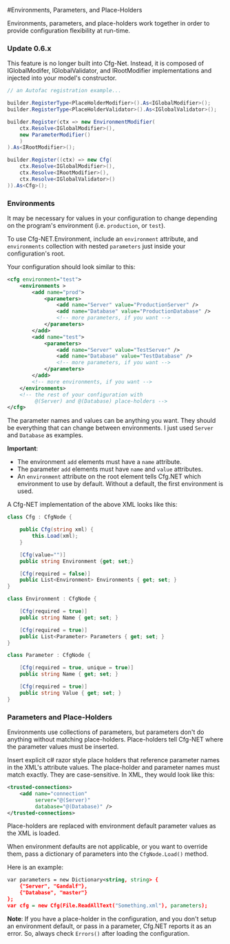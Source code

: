 #Environments, Parameters, and Place-Holders

Environments, parameters, and place-holders work together in order
to provide configuration flexibility at run-time.

### Update 0.6.x
This feature is no longer built into Cfg-Net. 
Instead, it is composed of IGlobalModifer, 
IGlobalValidator, and IRootModifier implementations 
and injected into your model's constructor.

```csharp
// an Autofac registration example...

builder.RegisterType<PlaceHolderModifier>().As<IGlobalModifier>();
builder.RegisterType<PlaceHolderValidator>().As<IGlobalValidator>();

builder.Register(ctx => new EnvironmentModifier(
    ctx.Resolve<IGlobalModifier>(), 
    new ParameterModifier()
    )
).As<IRootModifier>();

builder.Register((ctx) => new Cfg(
    ctx.Resolve<IGlobalModifier>(),
    ctx.Resolve<IRootModifier>(),
    ctx.Resolve<IGlobalValidator>()
)).As<Cfg>();
```

### Environments
It may be necessary for values in your configuration to
change depending on the program's environment (i.e. `production`, or `test`).

To use Cfg-NET.Environment, include an `environment` attribute, 
and `environments` collection with nested `parameters` 
just inside your configuration's root.

Your configuration should look similar to this:

```xml
<cfg environment="test">
    <environments >
        <add name="prod">
            <parameters>
                <add name="Server" value="ProductionServer" />
                <add name="Database" value="ProductionDatabase" />
                <!-- more parameters, if you want -->
            </parameters>
        </add>
        <add name="test">
            <parameters>
                <add name="Server" value="TestServer" />
                <add name="Database" value="TestDatabase" />
                <!-- more parameters, if you want -->
            </parameters>
        </add>
        <!-- more environments, if you want -->
    </environments>
    <!-- the rest of your configuration with 
         @(Server) and @(Database) place-holders -->
</cfg>
```

The parameter names and values can be anything you want.
They should be everything that can change between environments.
I just used `Server` and `Database` as examples.

**Important**:  

* The environment `add` elements must have a `name` attribute.
* The parameter `add` elements must have `name` and `value` attributes.
* An `environment` attribute on the root element tells Cfg.NET which
environment to use by default. Without a default, the first 
environment is used.

A Cfg-NET implementation of the above XML looks like this:

```csharp
class Cfg : CfgNode {

    public Cfg(string xml) {
        this.Load(xml);
    }

    [Cfg(value="")]
    public string Environment {get; set;}

    [Cfg(required = false)]
    public List<Environment> Environments { get; set; }
}

class Environment : CfgNode {

    [Cfg(required = true)]
    public string Name { get; set; }

    [Cfg(required = true)]
    public List<Parameter> Parameters { get; set; }
}

class Parameter : CfgNode {

    [Cfg(required = true, unique = true)]
    public string Name { get; set; }

    [Cfg(required = true)]
    public string Value { get; set; }
}
```

### Parameters and Place-Holders
Environments use collections of parameters, but parameters don't do anything
without matching place-holders. Place-holders tell Cfg-NET where the parameter
values must be inserted.

Insert explicit c# razor style place holders that reference parameter names in
the XML's attribute values. The place-holder and parameter names must match
exactly.  They are case-sensitive. In XML, they would look like this:

```xml
<trusted-connections>
    <add name="connection" 
         server="@(Server)" 
         database="@(Database)" />
</trusted-connections>
```

Place-holders are replaced with environment default parameter values as the XML is loaded.

When environment defaults are not applicable,
or you want to override them, pass a dictionary
of parameters into the `CfgNode.Load()` method.

Here is an example:

```xml
var parameters = new Dictionary<string, string> {
    {"Server", "Gandalf"},
    {"Database", "master"}
};
var cfg = new Cfg(File.ReadAllText("Something.xml"), parameters);
```

**Note**: If you have a place-holder in the configuration,
and you don't setup an environment default, or pass in a parameter, Cfg.NET
reports it as an error. So, always check `Errors()` after loading 
the configuration.